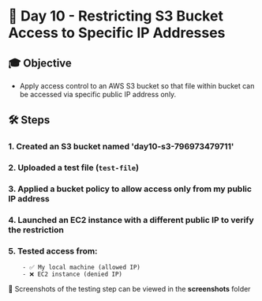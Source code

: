 # 🎯 Day 10 - Restricting S3 Bucket Access to Specific IP Addresses

## 🎓 Objective

- Apply access control to an AWS S3 bucket so that file within bucket can be accessed via specific public IP address only.


## 🛠️ Steps

### 1. Created an S3 bucket named 'day10-s3-796973479711'
### 2. Uploaded a test file (`test-file`)
### 3. Applied a bucket policy to allow access only from my public IP address
### 4. Launched an EC2 instance with a different public IP to verify the restriction
### 5. Tested access from:
        - ✅ My local machine (allowed IP)
        - ❌ EC2 instance (denied IP)

📸 Screenshots of the testing step can be viewed in the **screenshots** folder
